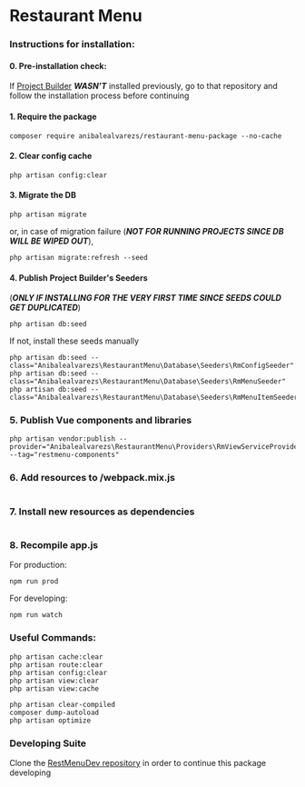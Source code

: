 # Restaurant Menu

### Instructions for installation:

#### 0. Pre-installation check:

If [Project Builder](https://github.com/anibalealvarezs/projectbuilder-package) ***WASN'T*** installed previously, go to that repository and follow the installation process before continuing

#### 1. Require the package
```
composer require anibalealvarezs/restaurant-menu-package --no-cache
```

#### 2. Clear config cache
```
php artisan config:clear
```

#### 3. Migrate the DB
```
php artisan migrate
```
or, in case of migration failure (***NOT FOR RUNNING PROJECTS SINCE DB WILL BE WIPED OUT***),
```
php artisan migrate:refresh --seed
```

#### 4. Publish Project Builder's Seeders
(***ONLY IF INSTALLING FOR THE VERY FIRST TIME SINCE SEEDS COULD GET DUPLICATED***)
```
php artisan db:seed
```
If not, install these seeds manually
```
php artisan db:seed --class="Anibalealvarezs\RestaurantMenu\Database\Seeders\RmConfigSeeder"
php artisan db:seed --class="Anibalealvarezs\RestaurantMenu\Database\Seeders\RmMenuSeeder"
php artisan db:seed --class="Anibalealvarezs\RestaurantMenu\Database\Seeders\RmMenuItemSeeder"
```

### 5. Publish Vue components and libraries
```
php artisan vendor:publish --provider="Anibalealvarezs\RestaurantMenu\Providers\RmViewServiceProvider" --tag="restmenu-components"
```

### 6. Add resources to /webpack.mix.js
```

```

### 7. Install new resources as dependencies
```

```

### 8. Recompile app.js
For production:
```
npm run prod
```
For developing:
```
npm run watch
```

### Useful Commands:

```
php artisan cache:clear
php artisan route:clear
php artisan config:clear
php artisan view:clear
php artisan view:cache

php artisan clear-compiled
composer dump-autoload
php artisan optimize
```

### Developing Suite

Clone the <a href="https://github.com/anibalealvarezs/restmenu-dev">RestMenuDev repository</a> in order to continue this package developing
